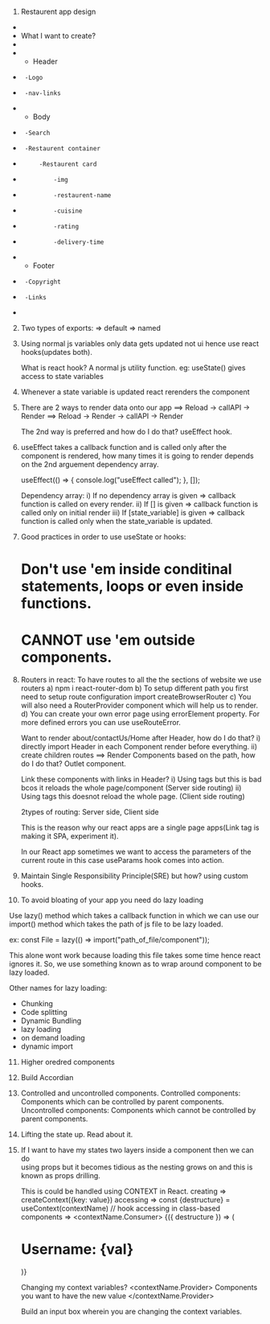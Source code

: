 1. Restaurent app design

-
- What I want to create?
-
- - Header
-      -Logo
-      -nav-links
- - Body
-      -Search
-      -Restaurent container
-          -Restaurent card
-              -img
-              -restaurent-name
-              -cuisine
-              -rating
-              -delivery-time
- - Footer
-      -Copyright
-      -Links
-

2. Two types of exports:
   => default
   => named

3. Using normal js variables only data gets updated not ui
   hence use react hooks(updates both).

   What is react hook? A normal js utility function.
   eg: useState() gives access to state variables

4. Whenever a state variable is updated react rerenders the component

5. There are 2 ways to render data onto our app
   ==> Reload -> callAPI -> Render
   ==> Reload -> Render -> callAPI -> Render

   The 2nd way is preferred and how do I do that? useEffect hook.

6. useEffect takes a callback function and is called only after the component
   is rendered, how many times it is going to render depends on the 2nd arguement
   dependency array.

   useEffect(() => {
   console.log("useEffect called");
   }, []);

   Dependency array:
   i) If no dependency array is given => callback function is called on
   every render.
   ii) If [] is given => callback function is called only on initial render
   iii) If [state_variable] is given => callback function is called only when the
   state_variable is updated.

7. Good practices in order to use useState or hooks:

   # Don't use 'em inside conditinal statements, loops or even inside functions.

   # CANNOT use 'em outside components.

8. Routers in react:
   To have routes to all the the sections of website we use routers
   a) npm i react-router-dom
   b) To setup different path you first need to setup route configuration
   import createBrowserRouter
   c) You will also need a RouterProvider component which will help us to render.
   d) You can create your own error page using errorElement property.
   For more defined errors you can use useRouteError.

   Want to render about/contactUs/Home after Header, how do I do that?
   i) directly import Header in each Component render before everything.
   ii) create children routes ==> Render Components based on the path,
   how do I do that? Outlet component.

   Link these components with links in Header?
   i) Using <a></a> tags but this is bad bcos it reloads the whole page/component
   (Server side routing)
   ii) Using <Link to=""></Link> tags this doesnot reload the whole page.
   (Client side routing)

   2types of routing: Server side, Client side

   This is the reason why our react apps are a single page apps(Link tag is making
   it SPA, experiment it).

   In our React app sometimes we want to access the parameters of the current route in this case useParams hook comes into action.

9. Maintain Single Responsibility Principle(SRE) but how? using custom hooks.

10. To avoid bloating of your app you need do lazy loading

Use lazy() method which takes a callback function in which we can use our
import() method which takes the path of js file to be lazy loaded.

ex: const File = lazy(() => import("path_of_file/component"));

This alone wont work because loading this file takes some time hence react ignores
it. So, we use something known as <Suspense fallback={loading_screen_render}></Suspense> to wrap around component to be lazy loaded.

Other names for lazy loading:

- Chunking
- Code splitting
- Dynamic Bundling
- lazy loading
- on demand loading
- dynamic import

11. Higher oredred components

12. Build Accordian

13. Controlled and uncontrolled components.
    Controlled components: Components which can be controlled by parent components.
    Uncontrolled components: Components which cannot be controlled by parent components.

14. Lifting the state up.
    Read about it.

15. If I want to have my states two layers inside a component then we can do  
    using props but it becomes tidious as the nesting grows on and this is known as
    props drilling.

    This is could be handled using CONTEXT in React.
    creating => createContext({key: value})
    accessing => const {destructure} = useContext(contextName) // hook
    accessing in class-based components =>
    <contextName.Consumer>
    {({ destructure }) => (
      <h1 className="font-bold ">Username: {val}</h1>
      )}
    </contextName.Consumer>

    Changing my context variables?
    <contextName.Provider>
    Components you want to have the new value
    </contextName.Provider>

    Build an input box wherein you are changing the context variables.
